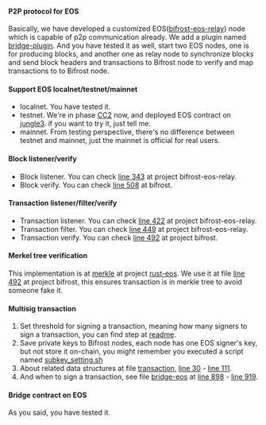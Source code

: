 #### P2P protocol for EOS
Basically, we have developed a customized EOS([bifrost-eos-relay](https://github.com/bifrost-finance/bifrost-eos-relay)) node which is capable of p2p communication already.
We add a plugin named [bridge-plugin](https://github.com/bifrost-finance/bifrost-eos-relay/tree/master/plugins/bridge_plugin).
And you have tested it as well, start two EOS nodes, one is for producing blocks, and another one as relay node to synchronize blocks and send block headers and transactions 
to Bifrost node to verify and map transactions to to Bifrost node.

#### Support EOS localnet/testnet/mainnet
- localnet. You have tested it.
- testnet. We're in phase [CC2](https://dash.bifrost.finance/#/explorer) now, and deployed EOS contract on [jungle3](http://monitor3.jungletestnet.io/#home). if you want to try it,
just tell me.
- mainnet. From testing perspective, there's no difference between testnet and mainnet, just the mainnet is official
for real users.

#### Block listener/verify
- Block listener. You can check [line 343](https://github.com/bifrost-finance/bifrost-eos-relay/blob/master/plugins/bridge_plugin/bridge_plugin.cpp#L343) at project bifrost-eos-relay.
- Block verify. You can check [line 508](https://github.com/bifrost-finance/bifrost/blob/jamie-dev/brml/bridge-eos/src/lib.rs#L508) at bifrost.

#### Transaction listener/filter/verify
- Transaction listener. You can check [line 422](https://github.com/bifrost-finance/bifrost-eos-relay/blob/master/plugins/bridge_plugin/bridge_plugin.cpp#L422) at project bifrost-eos-relay.
- Transaction filter. You can check [line 449](https://github.com/bifrost-finance/bifrost-eos-relay/blob/master/plugins/bridge_plugin/bridge_plugin.cpp#L449) at project bifrost-eos-relay.
- Transaction verify. You can check [line 492](https://github.com/bifrost-finance/bifrost/blob/jamie-dev/brml/bridge-eos/src/lib.rs#L492) at project bifrost.

#### Merkel tree verification
This implementation is at [merkle](https://github.com/bifrost-finance/rust-eos/blob/master/chain/src/merkle.rs) at project [rust-eos](https://github.com/bifrost-finance/rust-eos).
We use it at file [line 492](https://github.com/bifrost-finance/bifrost/blob/jamie-dev/brml/bridge-eos/src/lib.rs#L492) at project bifrost, this ensures transaction is in merkle tree to avoid someone fake it.

#### Multisig transaction
1. Set threshold for signing a transaction, meaning how many signers to sign a transaction, you can find step at [readme](https://github.com/bifrost-finance/bifrost/tree/jamie-dev/docs#bifrost-to-eos).
2. Save private keys to Bifrost nodes, each node has one EOS signer's key, but not store it on-chain, you might remember you executed a script named [subkey_setting.sh](https://github.com/bifrost-finance/bifrost/blob/jamie-dev/docs/subkey_setting.sh)
3. About related data structures at file [transaction](https://github.com/bifrost-finance/bifrost/blob/jamie-dev/brml/bridge-eos/src/transaction.rs), [line 30](https://github.com/bifrost-finance/bifrost/blob/jamie-dev/brml/bridge-eos/src/transaction.rs#L30) - [line 111](https://github.com/bifrost-finance/bifrost/blob/jamie-dev/brml/bridge-eos/src/transaction.rs#L111).
4. And when to sign a transaction, see file [bridge-eos](https://github.com/bifrost-finance/bifrost/blob/jamie-dev/brml/bridge-eos/src/lib.rs) at [line 898](https://github.com/bifrost-finance/bifrost/blob/jamie-dev/brml/bridge-eos/src/lib.rs#L898) - [line 919](https://github.com/bifrost-finance/bifrost/blob/jamie-dev/brml/bridge-eos/src/lib.rs#L919).

#### Bridge contract on EOS
As you said, you have tested it.
